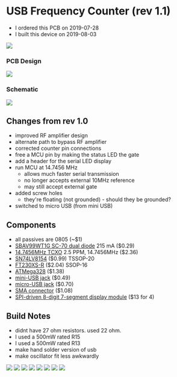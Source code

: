 # USB Frequency Counter (rev 1.1)

* I ordered this PCB on 2019-07-28
* I built this device on 2019-08-03

![](pcb-rndr.png)

### PCB Design
![](pcb-dsn.png)

### Schematic
![](schematic.png)

## Changes from rev 1.0
* improved RF amplifier design
* alternate path to bypass RF amplifier
* corrected counter pin connections
* free a MCU pin by making the status LED the gate
* add a header for the serial LED display
* run MCU at 14.7456 MHz
  * allows much faster serial transmission
  * no longer accepts external 10MHz reference
  * may still accept external gate
* added screw holes
  * they're floating (not grounded) - should they be grounded?
* switched to micro USB (from mini USB)

## Components
* all passives are 0805 (~$1)
* [SBAV99WT1G SC-70 dual diode](https://www.mouser.com/ProductDetail/ON-Semiconductor/SBAV99WT1G?qs=%2Fha2pyFaduhs9dhfVWP8oT%252BsAj5t0ZSYddkb6PuTtd0%3D) 215 mA ($0.29)
* [14.7456MHz TCXO](https://www.mouser.com/ProductDetail/Fox/FOX924B-147456?qs=sGAEpiMZZMt8oz%2FHeiymADfzZKRiEXclvcmWd5jLzoM%3D) 2.5 PPM, 14.7456MHz ($2.36)
* [SN74LV8154](https://www.mouser.com/ProductDetail/Texas-Instruments/SN74LV8154PWR?qs=sGAEpiMZZMtdY2G%252BSI3N4aQvQNXOTGN6Ghdjz%252BkScFE%3D) ($0.99) TSSOP-20
* [FT230XS-R](https://www.mouser.com/ProductDetail/FTDI/FT230XS-R?qs=sGAEpiMZZMtv%252Bwxsgy%2FhiIaF6qCroMVR1i2pEQA5UpU%3D) ($2.04) SSOP-16
* [ATMega328](https://www.mouser.com/ProductDetail/Microchip-Technology-Atmel/ATMEGA328PB-AU?qs=sGAEpiMZZMvc81WFyF5EdrSRAEYMYvHlMc95YQj%2FArE%3D) ($1.38)
* [mini-USB jack](https://www.mouser.com/ProductDetail/CUI/UJ2-MBH-1-SMT-TR?qs=sGAEpiMZZMu3xu3GWjvQiLfiCTO8RP%252Bk%252BIiwpoT5qew%3D) ($0.49)
* [micro-USB jack](https://www.mouser.com/ProductDetail/Hirose-Connector/ZX62D-B-5PA830?qs=sGAEpiMZZMulM8LPOQ%252Byk6r3VmhUEyMLT8hu1C1GYL85FtczwhvFwQ%3D%3D) ($0.70)
* [SMA connector](https://www.mouser.com/ProductDetail/LPRS/SMA-CONNECTOR?qs=sGAEpiMZZMuLQf%252BEuFsOrkd7M7rmHNHidLMZ%2Ftb%252B0T1YCJLScw0qLA%3D%3D) ($1.08)
* [SPI-driven 8-digit 7-segment display module](https://www.amazon.com/dp/B07CL2YNJQ) ($13 for 4)


## Build Notes
* didnt have 27 ohm resistors. used 22 ohm.
* I used a 500mW rated R15
* I used a 500mW rated R13
* make hand solder version of usb
* make oscillator fit less awkwardly

![](photos/DSC_0098.JPG)
![](photos/curved.jpg)
![](photos/DSC_0100.JPG)
![](photos/curved2.jpg)
![](photos/DSC_0106.JPG)
![](photos/DSC_0128.JPG)
![](photos/DSC_0132.jpg)
![](photos/DSC_0134.jpg)
